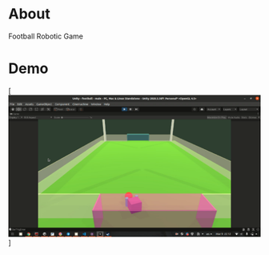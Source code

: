# About
Football Robotic Game

# Demo     
[![picture not loaded correctly](https://github.com/khaleddallah/BallGame/blob/main/screenshot.png)]


